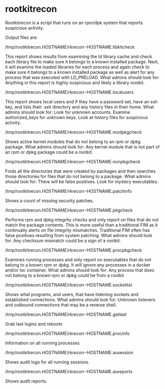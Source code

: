 # rootkitrecon


Rootkitrecon is a script that runs on an rpm/dpk system that reports suspicious activity.

Output files are:



/tmp/rootkitrecon.$HOSTNAME/rkrecon-$HOSTNAME.libkitcheck

This report shows results from examining the ld library cache and check each library file to make sure it belongs to a known installed package.  Next, it will examine the loaded libraries for each process and again check to make sure it belongs to a known installed package as well as alert for any process that was executed with LD_PRELOAD.
What admins should look for:  Anything in this report is highly suspicious and likely a library rootkit.



/tmp/rootkitrecon.$HOSTNAME/rkrecon-$HOSTNAME.localusers

This report shows local users and if they have a password set, have an ssh key, and lists their .ssh directory and any history files in their home.
What admins should look for:  Look for unknown accounts.  Examine authorized_keys for unknown keys.  Look at history files for suspicious activity.



/tmp/rootkitrecon.$HOSTNAME/rkrecon-$HOSTNAME.modpkgcheck

Shows active kernel modules that do not belong to an rpm or dpkg package.
What admins should look for:  Any kernel module that is not part of an rpm or dpkg package could be a rootkit.



/tmp/rootkitrecon.$HOSTNAME/rkrecon-$HOSTNAME.nonpkgcheck

Finds all the directories that were created by packages and then searches those directories for files that do not belong to a package.
What admins should look for:  There will be false positives.  Look for mystery executables.


/tmp/rootkitrecon.$HOSTNAME/rkrecon-$HOSTNAME.patchinfo

Shows a count of missing security patches.



/tmp/rootkitrecon.$HOSTNAME/rkrecon-$HOSTNAME.pkgcheck

Performs rpm and dpkg integrity checks and only report on files that do not match the package contents.  This is more useful than a traditional FIM as it continually alerts on file integrity mismatches.  Traditional FIM often has false positives resulting from system patching.
What admins should look for:  Any checksum mismatch could be a sign of a rootkit.



/tmp/rootkitrecon.$HOSTNAME/rkrecon-$HOSTNAME.procpkgcheck

Examines running processes and only report on executables that do not belong to a known rpm or dpkg.  It will ignore any processes in a docker and/or lxc container.
What admins should look for:  Any process that does not belong to a known rpm or dpkg could be from a rootkit



/tmp/rootkitrecon.$HOSTNAME/rkrecon-$HOSTNAME.socketlist

Shows what programs, and users, that have listening sockets and established connections.
What admins should look for:  Unknown listeners and outbound connections that may be a reverse shell.



/tmp/rootkitrecon.$HOSTNAME/rkrecon-$HOSTNAME.getlast

Grab last logins and reboots



/tmp/rootkitrecon.$HOSTNAME/rkrecon-$HOSTNAME.procinfo

Information on all running processes



/tmp/rootkitrecon.$HOSTNAME/rkrecon-$HOSTNAME.ausession

Shows audit logs for all running sessions.



/tmp/rootkitrecon.$HOSTNAME/rkrecon-$HOSTNAME.aureports

Shows audit reports.
